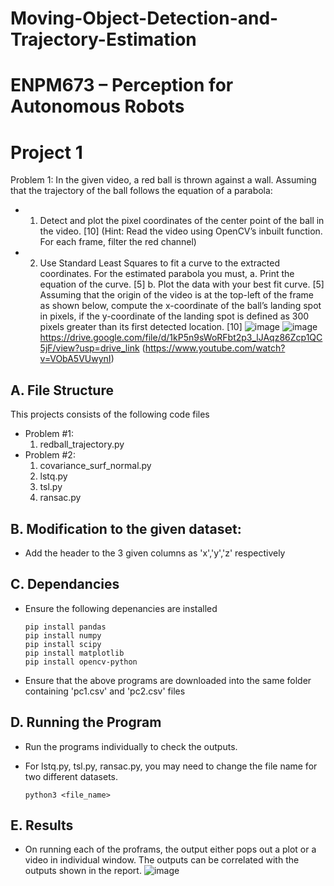 # Moving-Object-Detection-and-Trajectory-Estimation
# ENPM673 – Perception for Autonomous Robots

# Project 1
Problem 1:
In the given video, a red ball is thrown against a wall. Assuming that the trajectory of the ball follows
the equation of a parabola:
+ 1. Detect and plot the pixel coordinates of the center point of the ball in the video. [10]
(Hint: Read the video using OpenCV’s inbuilt function. For each frame, filter the red channel)
+ 2. Use Standard Least Squares to fit a curve to the extracted coordinates. For the estimated
parabola you must,
a. Print the equation of the curve. [5]
b. Plot the data with your best fit curve. [5]
Assuming that the origin of the video is at the top-left of the frame as shown below, compute
the x-coordinate of the ball’s landing spot in pixels, if the y-coordinate of the landing spot is
defined as 300 pixels greater than its first detected location. [10]
![image](https://user-images.githubusercontent.com/112987383/223977492-8f76a4f6-b4a2-43dc-a055-6e55c79d7a4d.png)
![image](https://user-images.githubusercontent.com/112987383/223980360-a9914b9a-f0c6-44b7-8059-574d696e3ace.png)
https://drive.google.com/file/d/1kP5n9sWoRFbt2p3_lJAqz86Zcp1QC5jF/view?usp=drive_link
(https://www.youtube.com/watch?v=VObA5VUwynI)

## A. File Structure

This projects consists of the following code files
+ Problem #1:
    1. redball_trajectory.py
+ Problem #2:
    1. covariance_surf_normal.py
    2. lstq.py
    3. tsl.py
    4. ransac.py

## B. Modification to the given dataset:
- Add the header to the 3 given columns as 'x','y','z' respectively

## C. Dependancies

+ Ensure the following depenancies are installed
    ```
    pip install pandas
    pip install numpy
    pip install scipy
    pip install matplotlib
    pip install opencv-python
    ```

+ Ensure that the above programs are downloaded into the same folder containing 
'pc1.csv' and 'pc2.csv' files

## D. Running the Program

+ Run the programs individually to check the outputs.

+ For lstq.py, tsl.py, ransac.py, you may need to change the file name for two different datasets.
    ```
    python3 <file_name>
    ```
## E. Results
+ On running each of the proframs, the output either pops out a plot or a video in individual window. The outputs can be correlated with the outputs shown in the report.
![image](https://user-images.githubusercontent.com/112987383/223980405-d52f3bc7-a527-4799-bd21-7f02457d1013.png)

